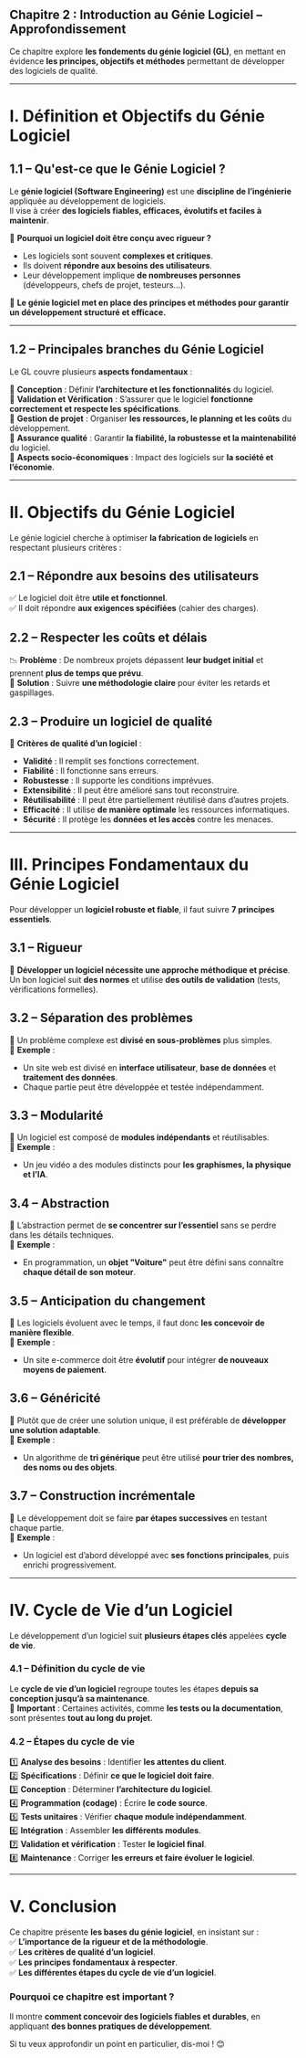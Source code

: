 ## **Chapitre 2 : Introduction au Génie Logiciel** – Approfondissement

Ce chapitre explore **les fondements du génie logiciel (GL)**, en mettant en évidence **les principes, objectifs et méthodes** permettant de développer des logiciels de qualité.

---

# **I. Définition et Objectifs du Génie Logiciel**

## **1.1 – Qu'est-ce que le Génie Logiciel ?**

Le **génie logiciel (Software Engineering)** est une **discipline de l’ingénierie** appliquée au développement de logiciels.  
Il vise à créer **des logiciels fiables, efficaces, évolutifs et faciles à maintenir**.

🔹 **Pourquoi un logiciel doit être conçu avec rigueur ?**

- Les logiciels sont souvent **complexes et critiques**.
- Ils doivent **répondre aux besoins des utilisateurs**.
- Leur développement implique **de nombreuses personnes** (développeurs, chefs de projet, testeurs…).

📌 **Le génie logiciel met en place des principes et méthodes pour garantir un développement structuré et efficace.**

---

## **1.2 – Principales branches du Génie Logiciel**

Le GL couvre plusieurs **aspects fondamentaux** :

🔹 **Conception** : Définir **l’architecture et les fonctionnalités** du logiciel.  
🔹 **Validation et Vérification** : S’assurer que le logiciel **fonctionne correctement et respecte les spécifications**.  
🔹 **Gestion de projet** : Organiser **les ressources, le planning et les coûts** du développement.  
🔹 **Assurance qualité** : Garantir **la fiabilité, la robustesse et la maintenabilité** du logiciel.  
🔹 **Aspects socio-économiques** : Impact des logiciels sur **la société et l’économie**.

---

# **II. Objectifs du Génie Logiciel**

Le génie logiciel cherche à optimiser **la fabrication de logiciels** en respectant plusieurs critères :

## **2.1 – Répondre aux besoins des utilisateurs**

✅ Le logiciel doit être **utile et fonctionnel**.  
✅ Il doit répondre **aux exigences spécifiées** (cahier des charges).

## **2.2 – Respecter les coûts et délais**

📉 **Problème** : De nombreux projets dépassent **leur budget initial** et prennent **plus de temps que prévu**.  
📌 **Solution** : Suivre **une méthodologie claire** pour éviter les retards et gaspillages.

## **2.3 – Produire un logiciel de qualité**

🔹 **Critères de qualité d’un logiciel** :

- **Validité** : Il remplit ses fonctions correctement.
- **Fiabilité** : Il fonctionne sans erreurs.
- **Robustesse** : Il supporte les conditions imprévues.
- **Extensibilité** : Il peut être amélioré sans tout reconstruire.
- **Réutilisabilité** : Il peut être partiellement réutilisé dans d’autres projets.
- **Efficacité** : Il utilise **de manière optimale** les ressources informatiques.
- **Sécurité** : Il protège les **données et les accès** contre les menaces.

---

# **III. Principes Fondamentaux du Génie Logiciel**

Pour développer un **logiciel robuste et fiable**, il faut suivre **7 principes essentiels**.

## **3.1 – Rigueur**

📌 **Développer un logiciel nécessite une approche méthodique et précise**.  
Un bon logiciel suit **des normes** et utilise **des outils de validation** (tests, vérifications formelles).

## **3.2 – Séparation des problèmes**

📌 Un problème complexe est **divisé en sous-problèmes** plus simples.  
🔹 **Exemple** :

- Un site web est divisé en **interface utilisateur**, **base de données** et **traitement des données**.
- Chaque partie peut être développée et testée indépendamment.

## **3.3 – Modularité**

📌 Un logiciel est composé de **modules indépendants** et réutilisables.  
🔹 **Exemple** :

- Un jeu vidéo a des modules distincts pour **les graphismes, la physique et l’IA**.

## **3.4 – Abstraction**

📌 L’abstraction permet de **se concentrer sur l’essentiel** sans se perdre dans les détails techniques.  
🔹 **Exemple** :

- En programmation, un **objet "Voiture"** peut être défini sans connaître **chaque détail de son moteur**.

## **3.5 – Anticipation du changement**

📌 Les logiciels évoluent avec le temps, il faut donc **les concevoir de manière flexible**.  
🔹 **Exemple** :

- Un site e-commerce doit être **évolutif** pour intégrer **de nouveaux moyens de paiement**.

## **3.6 – Généricité**

📌 Plutôt que de créer une solution unique, il est préférable de **développer une solution adaptable**.  
🔹 **Exemple** :

- Un algorithme de **tri générique** peut être utilisé **pour trier des nombres, des noms ou des objets**.

## **3.7 – Construction incrémentale**

📌 Le développement doit se faire **par étapes successives** en testant chaque partie.  
🔹 **Exemple** :

- Un logiciel est d’abord développé avec **ses fonctions principales**, puis enrichi progressivement.

---

# **IV. Cycle de Vie d’un Logiciel**

Le développement d’un logiciel suit **plusieurs étapes clés** appelées **cycle de vie**.

### **4.1 – Définition du cycle de vie**

Le **cycle de vie d’un logiciel** regroupe toutes les étapes **depuis sa conception jusqu’à sa maintenance**.  
📌 **Important** : Certaines activités, comme **les tests ou la documentation**, sont présentes **tout au long du projet**.

### **4.2 – Étapes du cycle de vie**

1️⃣ **Analyse des besoins** : Identifier **les attentes du client**.  
2️⃣ **Spécifications** : Définir **ce que le logiciel doit faire**.  
3️⃣ **Conception** : Déterminer **l’architecture du logiciel**.  
4️⃣ **Programmation (codage)** : Écrire **le code source**.  
5️⃣ **Tests unitaires** : Vérifier **chaque module indépendamment**.  
6️⃣ **Intégration** : Assembler **les différents modules**.  
7️⃣ **Validation et vérification** : Tester **le logiciel final**.  
8️⃣ **Maintenance** : Corriger **les erreurs et faire évoluer le logiciel**.

---

# **V. Conclusion**

Ce chapitre présente **les bases du génie logiciel**, en insistant sur :  
✅ **L’importance de la rigueur et de la méthodologie**.  
✅ **Les critères de qualité d’un logiciel**.  
✅ **Les principes fondamentaux à respecter**.  
✅ **Les différentes étapes du cycle de vie d’un logiciel**.

### **Pourquoi ce chapitre est important ?**

Il montre **comment concevoir des logiciels fiables et durables**, en appliquant **des bonnes pratiques de développement**.

Si tu veux approfondir un point en particulier, dis-moi ! 😊